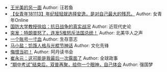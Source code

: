 - [王光美的另一面](http://wechatscope.jmsc.hku.hk:8000/html?fn=gh_c3e1daa8ca55_2018-11-13_2247484369_ZbUDL6l90I.y.tar.gz)
Author: 汪若鱼
- [【女青年181113】年纪轻轻就选择安逸，是对自己最大的残忍。](http://wechatscope.jmsc.hku.hk:8000/html?fn=gh_32b3975e5512_2018-11-13_2649754474_BWP2iTo4rM.y.tar.gz)
Author: 女青年Online
- [国防大学教授徐焰：抗日战争的真实战况](http://wechatscope.jmsc.hku.hk:8000/html?fn=gh_ef9695b6d53c_2018-11-13_2649791482_fM86rK0RvG.y.tar.gz)
Author: 近现代史论
- [突发：特朗普怒了，连发5推怒斥法国总统！](http://wechatscope.jmsc.hku.hk:8000/html?fn=gh_161b2795d172_2018-11-13_2247493123_vn0gWk1Zxh.y.tar.gz)
Author: 北美华人之声
- [一个账号一寸血](http://wechatscope.jmsc.hku.hk:8000/html?fn=gh_c0f2948de097_2018-11-13_2650396657_zsDJ3PvC2I.y.tar.gz)
Author: 生存意志
- [马小盐：饥饿人格与光棍节神话](http://wechatscope.jmsc.hku.hk:8000/html?fn=gh_d982976b3f07_2018-11-13_2651801954_gaF6yDr2s0.y.tar.gz)
Author: 文化先锋
- [悔恨当初！](http://wechatscope.jmsc.hku.hk:8000/html?fn=gh_58c794fe86ea_2018-11-13_2650587894_0ij6umIB3p.y.tar.gz)
Author: 阿丹读书会
- [崔永元：这可能是我最后一次露面了](http://wechatscope.jmsc.hku.hk:8000/html?fn=gh_58df27516bd3_2018-11-13_2653654859_37vi0sZt8C.y.tar.gz)
Author: 全球政事
- [“期中考试”结束后，双普再聚，给你一个眼神，自己体会](http://wechatscope.jmsc.hku.hk:8000/html?fn=gh_346654172e26_2018-11-13_2826872001_YPonu9MgeN.y.tar.gz)
Author: 强国梦
